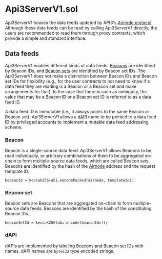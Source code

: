 # Api3ServerV1.sol

Api3ServerV1 houses the data feeds updated by API3's [Airnode protocol](../specs/airnode-protocol.md).
Although these data feeds can be read by calling Api3ServerV1 directly, the users are recommended to read them through proxy contracts, which provide a simple and standard interface.

## Data feeds

Api3ServerV1 enables different kinds of data feeds.
[Beacons](#beacon) are identified by Beacon IDs, and [Beacon sets](#beacon-set) are identified by Beacon set IDs.
The Api3ServerV1 does not make a distinction between Beacon IDs and Beacon set IDs for flexibility (e.g., for the user contracts to not need to know if a data feed they are reading is a Beacon or a Beacon set and make arrangements for that).
In the case that there is such an ambiguity, the value that may be a Beacon ID or a Beacon set ID is referred to as a data feed ID.

A data feed ID is immutable (i.e., it always points to the same Beacon or Beacon set).
Api3ServerV1 allows a [dAPI](#dapi) name to be pointed to a data feed ID by privileged accounts to implement a mutable data feed addressing scheme.

### Beacon

Beacon is a single-source data feed.
Api3ServerV1 allows Beacons to be read individually, or arbitrary combinations of them to be aggregated on-chain to form multiple-source data feeds, which are called Beacon sets.
Beacons are identified by the hash of the [Airnode](../infrastructure/airnode.md) address and the request template ID.

```sol
beaconId = keccak256(abi.encodePacked(airnode, templateId));
```

### Beacon set

Beacon sets are Beacons that are aggregated on-chain to form multiple-source data feeds.
Beacons are identified by the hash of the constituting Beacon IDs.

```sol
beaconSetId = keccak256(abi.encode(beaconIds));
```

### dAPI

dAPIs are implemented by labeling Beacons and Beacon set IDs with names.
dAPI names are `bytes32` type encoded strings.
